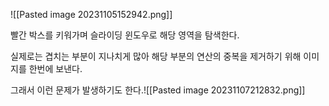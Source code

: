 ![[Pasted image 20231105152942.png]]

빨간 박스를 키워가며 슬라이딩 윈도우로 해당 영역을 탐색한다.

실제로는 겹치는 부분이 지나치게 많아
해당 부분의 연산의 중복을 제거하기 위해
이미지를 한번에 보낸다.

그래서 이런 문제가 발생하기도 한다.![[Pasted image 20231107212832.png]]